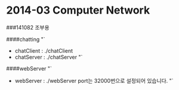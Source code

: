 2014-03 Computer Network
======
###141082 조부용

####chatting
"`
- chatClient : ./chatClient <IP> <port> <username>
- chatServer : ./chatServer <port>
"`

####webServer
"`
- webServer : ./webServer
port는 32000번으로 설정되어 있습니다.
"`

